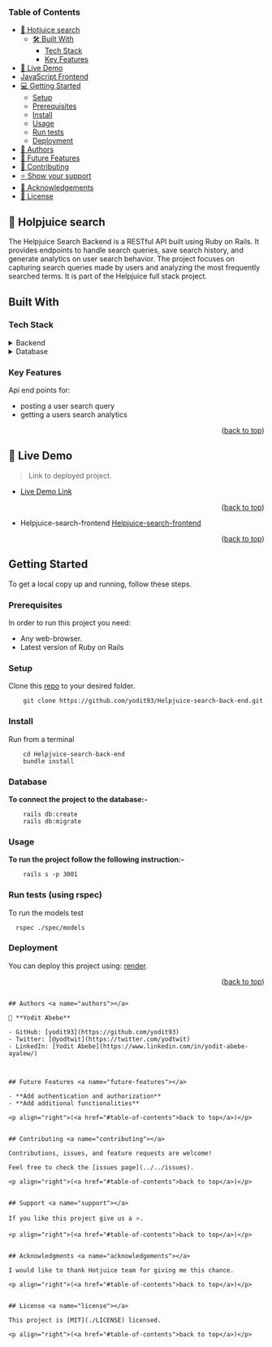 ### Table of Contents

- [📖 Hotjuice search](#hotjuice-search)
  - [🛠 Built With](#built-with)
    - [Tech Stack](#tech-stack)
    - [Key Features](#key-features)
- [🚀 Live Demo](#live-demo)
- [ JavaScript Frontend ](#-js-frontend-)
- [💻 Getting Started](#getting-started)
  - [Setup](#setup)
  - [Prerequisites](#prerequisites)
  - [Install](#install)
  - [Usage](#usage)
  - [Run tests](#run-tests)
  - [Deployment](#deployment)
- [👥 Authors](#authors)
- [🔭 Future Features](#future-features)
- [🤝 Contributing](#contributing)
- [⭐️ Show your support](#support)
- [🙏 Acknowledgements](#acknowledgements)
- [📝 License](#license)

## 📖 Holpjuice search <a name="about-project"></a>

The Helpjuice Search Backend is a RESTful API built using Ruby on Rails. It provides endpoints to handle search queries, save search history, and generate analytics on user search behavior. The project focuses on capturing search queries made by users and analyzing the most frequently searched terms. It is part of the Helpjuice full stack project.


## Built With <a name="built-with"></a>

### Tech Stack <a name="tech-stack"></a>

<details>
  <summary>Backend</summary>
  <ul>
    <li>Ruby on Rails</li>
  </ul>
</details>

<details>
  <summary>Database</summary>
  <ul>
    <li>Postgresql</li>
  </ul>
</details>


### Key Features <a name="key-features"></a>

Api end points for:
- posting a user search query
- getting a users search analytics


<p align="right">(<a href="#table-of-contents">back to top</a>)</p>


<!-- LIVE DEMO -->

## 🚀 Live Demo <a name="live-demo"></a>

> Link to deployed project.

- [Live Demo Link](https://helpjuice-search-backend.onrender.com)

<p align="right">(<a href="#readme-top">back to top</a>)</p>


<!-- VANILLA JAVASCRIPT FRONTEND -->

- Helpjuice-search-frontend [Helpjuice-search-frontend](https://github.com/yodit93/Helpjuice-search-front-end)

<p align="right">(<a href="#readme-top">back to top</a>)</p>


## Getting Started <a name="getting-started"></a>

To get a local copy up and running, follow these steps.

### Prerequisites

In order to run this project you need: 
- Any web-browser.
- Latest version of Ruby on Rails

### Setup

Clone this [repo](https://github.com/yodit93/Helpjuice-search-back-end.git) to your desired folder.

```
    git clone https://github.com/yodit93/Helpjuice-search-back-end.git
```

### Install

Run from a terminal

```
    cd Helpjuice-search-back-end
    bundle install
```

### Database
**To connect the project to the database:-**
```
    rails db:create
    rails db:migrate
```

### Usage

**To run the project follow the following instruction:-**

```
    rails s -p 3001
```

### Run tests (using rspec)

To run the models test

```
  rspec ./spec/models
```

### Deployment

You can deploy this project using: [render](https://render.com/).

<p align="right">(<a href="#table-of-contents">back to top</a>)</p>


```

## Authors <a name="authors"></a>

👤 **Yodit Abebe**

- GitHub: [yodit93](https://github.com/yodit93)
- Twitter: [@yodtwit](https://twitter.com/yodtwit)
- LinkedIn: [Yodit Abebe](https://www.linkedin.com/in/yodit-abebe-ayalew/)



## Future Features <a name="future-features"></a>

- **Add authentication and authorization**
- **Add additional functionalities**

<p align="right">(<a href="#table-of-contents">back to top</a>)</p>


## Contributing <a name="contributing"></a>

Contributions, issues, and feature requests are welcome!

Feel free to check the [issues page](../../issues).

<p align="right">(<a href="#table-of-contents">back to top</a>)</p>


## Support <a name="support"></a>

If you like this project give us a ⭐️.

<p align="right">(<a href="#table-of-contents">back to top</a>)</p>


## Acknowledgments <a name="acknowledgements"></a>

I would like to thank Hotjuice team for giving me this chance.

<p align="right">(<a href="#table-of-contents">back to top</a>)</p>


## License <a name="license"></a>

This project is [MIT](./LICENSE) licensed.

<p align="right">(<a href="#table-of-contents">back to top</a>)</p>
